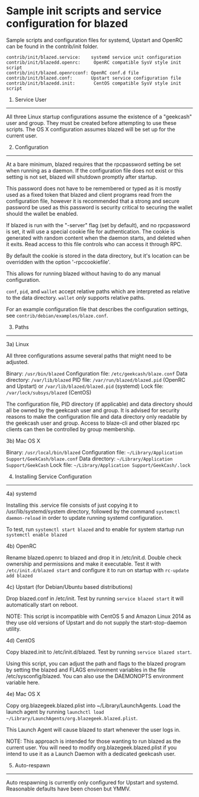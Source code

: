 Sample init scripts and service configuration for blazed
==========================================================

Sample scripts and configuration files for systemd, Upstart and OpenRC
can be found in the contrib/init folder.

    contrib/init/blazed.service:    systemd service unit configuration
    contrib/init/blazedd.openrc:     OpenRC compatible SysV style init script
    contrib/init/blazed.openrcconf: OpenRC conf.d file
    contrib/init/blazed.conf:       Upstart service configuration file
    contrib/init/blazedd.init:       CentOS compatible SysV style init script

1. Service User
---------------------------------

All three Linux startup configurations assume the existence of a "geekcash" user
and group.  They must be created before attempting to use these scripts.
The OS X configuration assumes blazed will be set up for the current user.

2. Configuration
---------------------------------

At a bare minimum, blazed requires that the rpcpassword setting be set
when running as a daemon.  If the configuration file does not exist or this
setting is not set, blazed will shutdown promptly after startup.

This password does not have to be remembered or typed as it is mostly used
as a fixed token that blazed and client programs read from the configuration
file, however it is recommended that a strong and secure password be used
as this password is security critical to securing the wallet should the
wallet be enabled.

If blazed is run with the "-server" flag (set by default), and no rpcpassword is set,
it will use a special cookie file for authentication. The cookie is generated with random
content when the daemon starts, and deleted when it exits. Read access to this file
controls who can access it through RPC.

By default the cookie is stored in the data directory, but it's location can be overridden
with the option '-rpccookiefile'.

This allows for running blazed without having to do any manual configuration.

`conf`, `pid`, and `wallet` accept relative paths which are interpreted as
relative to the data directory. `wallet` *only* supports relative paths.

For an example configuration file that describes the configuration settings,
see `contrib/debian/examples/blaze.conf`.

3. Paths
---------------------------------

3a) Linux

All three configurations assume several paths that might need to be adjusted.

Binary:              `/usr/bin/blazed`
Configuration file:  `/etc/geekcash/blaze.conf`
Data directory:      `/var/lib/blazed`
PID file:            `/var/run/blazed/blazed.pid` (OpenRC and Upstart) or `/var/lib/blazed/blazed.pid` (systemd)
Lock file:           `/var/lock/subsys/blazed` (CentOS)

The configuration file, PID directory (if applicable) and data directory
should all be owned by the geekcash user and group.  It is advised for security
reasons to make the configuration file and data directory only readable by the
geekcash user and group.  Access to blaze-cli and other blazed rpc clients
can then be controlled by group membership.

3b) Mac OS X

Binary:              `/usr/local/bin/blazed`
Configuration file:  `~/Library/Application Support/GeekCash/blaze.conf`
Data directory:      `~/Library/Application Support/GeekCash`
Lock file:           `~/Library/Application Support/GeekCash/.lock`

4. Installing Service Configuration
-----------------------------------

4a) systemd

Installing this .service file consists of just copying it to
/usr/lib/systemd/system directory, followed by the command
`systemctl daemon-reload` in order to update running systemd configuration.

To test, run `systemctl start blazed` and to enable for system startup run
`systemctl enable blazed`

4b) OpenRC

Rename blazed.openrc to blazed and drop it in /etc/init.d.  Double
check ownership and permissions and make it executable.  Test it with
`/etc/init.d/blazed start` and configure it to run on startup with
`rc-update add blazed`

4c) Upstart (for Debian/Ubuntu based distributions)

Drop blazed.conf in /etc/init.  Test by running `service blazed start`
it will automatically start on reboot.

NOTE: This script is incompatible with CentOS 5 and Amazon Linux 2014 as they
use old versions of Upstart and do not supply the start-stop-daemon utility.

4d) CentOS

Copy blazed.init to /etc/init.d/blazed. Test by running `service blazed start`.

Using this script, you can adjust the path and flags to the blazed program by
setting the blazed and FLAGS environment variables in the file
/etc/sysconfig/blazed. You can also use the DAEMONOPTS environment variable here.

4e) Mac OS X

Copy org.blazegeek.blazed.plist into ~/Library/LaunchAgents. Load the launch agent by
running `launchctl load ~/Library/LaunchAgents/org.blazegeek.blazed.plist`.

This Launch Agent will cause blazed to start whenever the user logs in.

NOTE: This approach is intended for those wanting to run blazed as the current user.
You will need to modify org.blazegeek.blazed.plist if you intend to use it as a
Launch Daemon with a dedicated geekcash user.

5. Auto-respawn
-----------------------------------

Auto respawning is currently only configured for Upstart and systemd.
Reasonable defaults have been chosen but YMMV.
